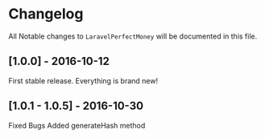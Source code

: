 # Changelog

All Notable changes to `LaravelPerfectMoney` will be documented in this file.

## [1.0.0] - 2016-10-12
First stable release. Everything is brand new!

## [1.0.1 - 1.0.5] - 2016-10-30
Fixed Bugs
Added generateHash method
